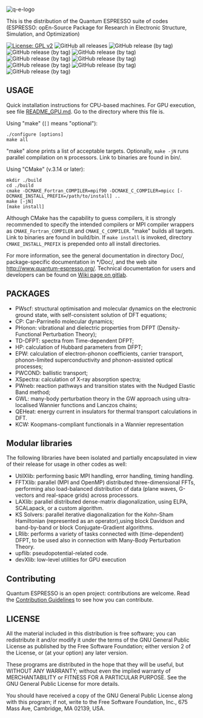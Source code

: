 ![q-e-logo](logo.jpg)

This is the distribution of the Quantum ESPRESSO suite of codes (ESPRESSO:
opEn-Source Package for Research in Electronic Structure, Simulation, and
Optimization)

[![License: GPL v2](https://img.shields.io/badge/License-GPL%20v2-blue.svg)](https://www.gnu.org/licenses/old-licenses/gpl-2.0.en.html)
![GitHub all releases](https://img.shields.io/github/downloads/QEF/q-e/total)
![GitHub release (by tag)](https://img.shields.io/github/downloads/QEF/q-e/qe-7.0/total)
![GitHub release (by tag)](https://img.shields.io/github/downloads/QEF/q-e/qe-6.8/total)
![GitHub release (by tag)](https://img.shields.io/github/downloads/QEF/q-e/qe-6.7.0/total)
![GitHub release (by tag)](https://img.shields.io/github/downloads/QEF/q-e/qe-6.6/total)
![GitHub release (by tag)](https://img.shields.io/github/downloads/QEF/q-e/qe-6.5/total)
![GitHub release (by tag)](https://img.shields.io/github/downloads/QEF/q-e/qe-6.4.1/total)
![GitHub release (by tag)](https://img.shields.io/github/downloads/QEF/q-e/qe-6.4/total)
![GitHub release (by tag)](https://img.shields.io/github/downloads/QEF/q-e/qe-6.3/total)


## USAGE
Quick installation instructions for CPU-based machines. For GPU execution, see
file [README_GPU.md](README_GPU.md). Go to the directory where this file is. 

Using "make"
(`[]` means "optional"):
```
./configure [options]
make all
```
"make" alone prints a list of acceptable targets. Optionally,
`make -jN` runs parallel compilation on `N` processors.
Link to binaries are found in bin/.

Using "CMake" (v.3.14 or later):

```
mkdir ./build
cd ./build
cmake -DCMAKE_Fortran_COMPILER=mpif90 -DCMAKE_C_COMPILER=mpicc [-DCMAKE_INSTALL_PREFIX=/path/to/install] ..
make [-jN]
[make install]
```
Although CMake has the capability to guess compilers, it is strongly recommended to specify
the intended compilers or MPI compiler wrappers as `CMAKE_Fortran_COMPILER` and `CMAKE_C_COMPILER`.
"make" builds all targets. Link to binaries are found in build/bin.
If `make install` is invoked, directory `CMAKE_INSTALL_PREFIX`
is prepended onto all install directories.

For more information, see the general documentation in directory Doc/, 
package-specific documentation in \*/Doc/, and the web site 
http://www.quantum-espresso.org/. Technical documentation for users and
developers 
can be found on [Wiki page on gitlab](https://gitlab.com/QEF/q-e/-/wikis/home).

## PACKAGES

- PWscf: structural optimisation and molecular dynamics on the electronic ground state, with self-consistent solution of DFT equations;
- CP: Car-Parrinello molecular dynamics;
- PHonon: vibrational and dielectric properties from DFPT (Density-Functional Perturbation Theory);
- TD-DFPT: spectra from Time-dependent DFPT;
- HP: calculation of Hubbard parameters from DFPT;
- EPW: calculation of electron-phonon coefficients, carrier transport, phonon-limited superconductivity and phonon-assisted optical processes;
- PWCOND: ballistic transport;
- XSpectra: calculation of X-ray absorption spectra;
- PWneb: reaction pathways and transition states with the Nudged Elastic Band method;
- GWL: many-body perturbation theory in the GW approach using ultra-localised Wannier functions and Lanczos chains;
- QEHeat: energy current in insulators for thermal transport calculations in DFT.
- KCW: Koopmans-compliant functionals in a Wannier representation

## Modular libraries
The following libraries have been isolated and partially encapsulated in view of their release for usage in other codes as well:

- UtilXlib: performing basic MPI handling, error handling, timing handling.
- FFTXlib: parallel (MPI and OpenMP) distributed three-dimensional FFTs, performing also load-balanced distribution of data (plane waves, G-vectors and real-space grids) across processors.
- LAXlib: parallel distributed dense-matrix diagonalization, using ELPA, SCALapack, or a custom algorithm.
- KS Solvers: parallel iterative diagonalization for the Kohn-Sham Hamiltonian (represented as an operator),using block Davidson and band-by-band or block Conjugate-Gradient algorithms.
- LRlib: performs a variety of tasks connected with (time-dependent) DFPT, to be used also in connection with Many-Body Perturbation Theory.
- upflib: pseudopotential-related code.
- devXlib: low-level utilities for GPU execution

## Contributing
Quantum ESPRESSO is an open project: contributions are welcome.
Read the [Contribution Guidelines](CONTRIBUTING.md) to see how you
can contribute.

## LICENSE

All the material included in this distribution is free software;
you can redistribute it and/or modify it under the terms of the GNU
General Public License as published by the Free Software Foundation;
either version 2 of the License, or (at your option) any later version.

These programs are distributed in the hope that they will be useful, but
WITHOUT ANY WARRANTY; without even the implied warranty of MERCHANTABILITY
or FITNESS FOR A PARTICULAR PURPOSE. See the GNU General Public License
for more details.

You should have received a copy of the GNU General Public License along
with this program; if not, write to the Free Software Foundation, Inc.,
675 Mass Ave, Cambridge, MA 02139, USA.
